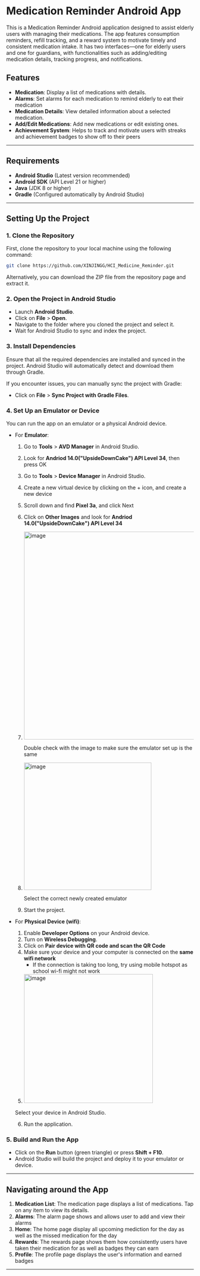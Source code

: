 # Medication Reminder Android App

This is a Medication Reminder Android application designed to assist elderly users with managing their medications. The app features consumption reminders, refill tracking, and a reward system to motivate timely and consistent medication intake. It has two interfaces—one for elderly users and one for guardians, with functionalities such as adding/editing medication details, tracking progress, and notifications.

## Features
- **Medication**: Display a list of medications with details.
- **Alarms**: Set alarms for each medication to remind elderly to eat their medication
- **Medication Details**: View detailed information about a selected medication.
- **Add/Edit Medications**: Add new medications or edit existing ones.
- **Achievement System**: Helps to track and motivate users with streaks and achievement badges to show off to their peers
  
---

## Requirements

- **Android Studio** (Latest version recommended)
- **Android SDK** (API Level 21 or higher)
- **Java** (JDK 8 or higher)
- **Gradle** (Configured automatically by Android Studio)

---

## Setting Up the Project

### 1. Clone the Repository

First, clone the repository to your local machine using the following command:

```bash
git clone https://github.com/XINJINGG/HCI_Medicine_Reminder.git
```

Alternatively, you can download the ZIP file from the repository page and extract it.

### 2. Open the Project in Android Studio

- Launch **Android Studio**.
- Click on **File** > **Open**.
- Navigate to the folder where you cloned the project and select it.
- Wait for Android Studio to sync and index the project.

### 3. Install Dependencies

Ensure that all the required dependencies are installed and synced in the project. Android Studio will automatically detect and download them through Gradle.

If you encounter issues, you can manually sync the project with Gradle:

- Click on **File** > **Sync Project with Gradle Files**.

### 4. Set Up an Emulator or Device

You can run the app on an emulator or a physical Android device.

- For **Emulator**:
  1. Go to **Tools** > **AVD Manager** in Android Studio.
  2. Look for **Andriod 14.0("UpsideDownCake") API Level 34**, then press OK
  3. Go to **Tools** > **Device Manager** in Android Studio.
  4. Create a new virtual device by clicking on the + icon, and create a new device
  5. Scroll down and find **Pixel 3a**, and click Next
  6. Click on **Other Images** and look for **Andriod 14.0("UpsideDownCake") API Level 34**
  7. <img width="558" alt="image" src="https://github.com/user-attachments/assets/9e085f8a-f201-424d-9edd-870d40b5803d">
      
      Double check with the image to make sure the emulator set up is the same
  8. <img width="342" alt="image" src="https://github.com/user-attachments/assets/6dab55c7-9449-46db-951c-b941132073c0">
      
      Select the correct newly created emulator
  9. Start the project.
  
- For **Physical Device (wifi)**:
  1. Enable **Developer Options** on your Android device.
  2. Turn on **Wireless Debugging**.
  3. Click on **Pair device with QR code and scan the QR Code**
  4. Make sure your device and your computer is connected on the **same wifi network**
        - If the connection is taking too long, try using mobile hotspot as school wi-fi might not work
  5. <img width="346" alt="image" src="https://github.com/user-attachments/assets/875fec61-6576-41f3-ae4b-a45fc205f46e">

    Select your device in Android Studio.

  6. Run the application.

### 5. Build and Run the App

- Click on the **Run** button (green triangle) or press **Shift + F10**.
- Android Studio will build the project and deploy it to your emulator or device.

---

## Navigating around the App

1. **Medication List**: The medication page displays a list of medications. Tap on any item to view its details.
2. **Alarms**: The alarm page shows and allows user to add and view their alarms
3. **Home**: The home page display all upcoming mediction for the day as well as the missed medication for the day
4. **Rewards**: The rewards page shows them how consistently users have taken their medication for as well as badges they can earn
5. **Profile**: The profile page displays the user's information and earned badges

---
